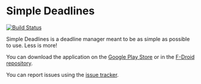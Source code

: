 Simple Deadlines
================

[![Build Status](https://travis-ci.org/casimir/simpleDeadlines.svg?branch=devel)](https://travis-ci.org/casimir/simpleDeadlines)

Simple Deadlines is a deadline manager meant to be as simple as possible to use. Less is more!

You can download the application on the [Google Play Store](https://play.google.com/store/apps/details?id=com.casimirlab.simpleDeadlines) or in the [F-Droid repository](http://f-droid.org/repository/browse/?%20fdid=com.casimirlab.simpleDeadlines).  

You can report issues using the [issue tracker](https://github.com/chibibi/simpleDeadlines/issues).

